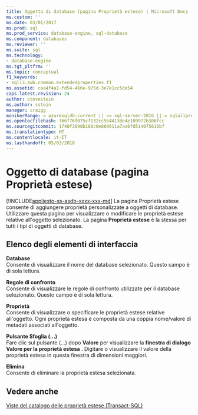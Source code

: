 ```yaml
---
title: Oggetto di database (pagina Proprietà estese) | Microsoft Docs
ms.custom: ''
ms.date: 03/01/2017
ms.prod: sql
ms.prod_service: database-engine, sql-database
ms.component: databases
ms.reviewer: ''
ms.suite: sql
ms.technology:
- database-engine
ms.tgt_pltfrm: ''
ms.topic: conceptual
f1_keywords:
- sql13.swb.common.extendedproperties.f1
ms.assetid: caa4f4a1-fd54-466e-975d-3e7e1cc5de54
caps.latest.revision: 24
author: stevestein
ms.author: sstein
manager: craigg
monikerRange: = azuresqldb-current || >= sql-server-2016 || = sqlallproducts-allversions
ms.openlocfilehash: 766f76f075cf132cc5b4413de4e109972b306fcc
ms.sourcegitcommit: 1740f3090b168c0e809611a7aa6fd514075616bf
ms.translationtype: HT
ms.contentlocale: it-IT
ms.lasthandoff: 05/03/2018
---
```

# <a name="database-object-extended-properties-page"></a>Oggetto di database (pagina Proprietà estese)
[!INCLUDE[appliesto-ss-asdb-xxxx-xxx-md](../../includes/appliesto-ss-asdb-xxxx-xxx-md.md)]
  La pagina Proprietà estese consente di aggiungere proprietà personalizzate a oggetti di database. Utilizzare questa pagina per visualizzare o modificare le proprietà estese relative all'oggetto selezionato. La pagina **Proprietà estese** è la stessa per tutti i tipi di oggetti di database.  
  
## <a name="uielement-list"></a>Elenco degli elementi di interfaccia  
 **Database**  
 Consente di visualizzare il nome del database selezionato. Questo campo è di sola lettura.  
  
 **Regole di confronto**  
 Consente di visualizzare le regole di confronto utilizzate per il database selezionato. Questo campo è di sola lettura.  
  
 **Proprietà**  
 Consente di visualizzare o specificare le proprietà estese relative all'oggetto. Ogni proprietà estesa è composta da una coppia nome/valore di metadati associati all'oggetto.  
  
 **Pulsante Sfoglia (...)**  
 Fare clic sul pulsante (…) dopo **Valore** per visualizzare la **finestra di dialogo Valore per la proprietà estesa** . Digitare o visualizzare il valore della proprietà estesa in questa finestra di dimensioni maggiori.  
  
 **Elimina**  
 Consente di eliminare la proprietà estesa selezionata.  
  
## <a name="see-also"></a>Vedere anche  
 [Viste del catalogo delle proprietà estese &#40;Transact-SQL&#41;](http://msdn.microsoft.com/library/f39fd324-efd4-4468-884c-bf77ed1a026f)  
  
  
